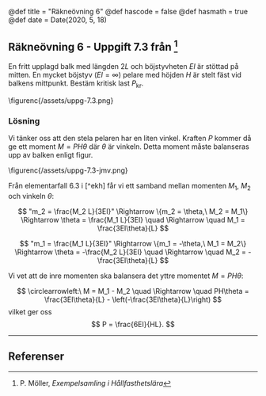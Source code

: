@def title = "Räkneövning 6"
@def hascode = false
@def hasmath = true
@def date = Date(2020, 5, 18)

## Räkneövning 6 - Uppgift 7.3 från [^moller]

En fritt upplagd balk med längden $2L$ och böjstyvheten $EI$ är stöttad på mitten. En mycket böjstyv ($EI = \infty$) pelare med höjden $H$ är stelt fäst vid balkens mittpunkt. Bestäm kritisk last $P_\mathrm{kr}$.

\figurenc{/assets/uppg-7.3.png}

### Lösning

Vi tänker oss att den stela pelaren har en liten vinkel. Kraften $P$ kommer då ge ett moment $M = PH\theta$ där $\theta$ är vinkeln. Detta moment måste balanseras upp av balken enligt figur.

\figurenc{/assets/uppg-7.3-jmv.png}

Från elementarfall 6.3 i [^ekh] får vi ett samband mellan momenten $M_1$, $M_2$ och vinkeln $\theta$:

$$
"m_2 = \frac{M_2 L}{3EI}" \Rightarrow \{m_2 = \theta,\ M_2 = M_1\} \Rightarrow \theta = \frac{M_1 L}{3EI} \quad \Rightarrow \quad M_1 = \frac{3EI\theta}{L}
$$

$$
"m_1 = \frac{M_1 L}{3EI}" \Rightarrow \{m_1 = -\theta,\ M_1 = M_2\} \Rightarrow \theta = -\frac{M_2 L}{3EI} \quad \Rightarrow \quad M_2 = -\frac{3EI\theta}{L}
$$

Vi vet att de inre momenten ska balansera det yttre momentet $M = PH\theta$:

$$
\circlearrowleft:\ M = M_1 - M_2 \quad \Rightarrow \quad PH\theta = \frac{3EI\theta}{L} - \left(-\frac{3EI\theta}{L}\right)
$$
vilket ger oss
$$
P = \frac{6EI}{HL}.
$$


---

## Referenser

[^moller]: P. Möller, *Exempelsamling i Hållfasthetslära*
[^extra]: *Extra övningsexempel i hållfasthetslära för TME061*
[^kth]: B. Sundström, *Handbok och formelsamling i Hållfasthetslära*
